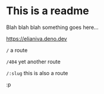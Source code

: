 # This is a readme

Blah blah blah something goes here...

https://elianiva.deno.dev

`/` a route

`/404` yet another route

`/:slug` this is also a route

:p
